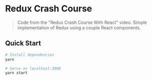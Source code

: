 # Redux Crash Course

> Code from the "Redux Crash Course With React" video. Simple implementation of Redux using a couple React components.

## Quick Start

```bash
# Install dependencies
yarn

# Serve on localhost:3000
yarn start
```
